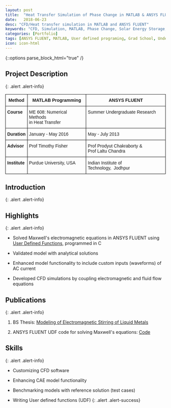 ```yaml
---
layout: post
title:  "Heat Transfer Simulation of Phase Change in MATLAB & ANSYS FLUENT "
date:   2018-06-23
desc: "CFD/Heat transfer simulation in MATLAB and ANSYS FLUENT"
keywords: "CFD, Simulation, MATLAB, Phase Change, Solar Energy Storage, ANSYS FLUENT, ANSYS, UDF, UDS, C, User defined functions"
categories: [Portfolio]
tags: [ANSYS FLUENT, MATLAB, User defined programing, Grad School, Undergrad, Heat Transfer, CFD]
icon: icon-html
---
```

{::options parse_block_html="true" /}

## Project Description
{: .alert .alert-info}

<div class="panel-body">

<style type="text/css">
.tg  {border-collapse:collapse;border-spacing:0;}
.tg td{font-family:Arial, sans-serif;font-size:14px;padding:10px 5px;border-style:solid;border-width:1px;overflow:hidden;word-break:normal;border-color:black;}
.tg th{font-family:Arial, sans-serif;font-size:14px;font-weight:normal;padding:10px 5px;border-style:solid;border-width:1px;overflow:hidden;word-break:normal;border-color:black;}
.tg .tg-amwm{font-weight:bold;text-align:center;vertical-align:top}
.tg .tg-9hbo{font-weight:bold;vertical-align:top}
.tg .tg-yw4l{vertical-align:top}
</style>
<table class="tg">
  <tr>
    <th class="tg-amwm">Method</th>
    <th class="tg-amwm">MATLAB Programming</th>
    <th class="tg-amwm">ANSYS FLUENT</th>
  </tr>
  <tr>
    <td class="tg-9hbo">Course</td>
    <td class="tg-yw4l">ME 608: Numerical Methods<br>in Heat Transfer<br></td>
    <td class="tg-yw4l">Summer Undergraduate Research<br><br></td>
  </tr>
  <tr>
    <td class="tg-9hbo">Duration</td>
    <td class="tg-yw4l">January - May 2016</td>
    <td class="tg-yw4l">May - July 2013<br></td>
  </tr>
  <tr>
    <td class="tg-9hbo">Advisor<br></td>
    <td class="tg-yw4l">Prof Timothy Fisher</td>
    <td class="tg-yw4l">Prof Prodyut Chakraborty &amp; <br>Prof Laltu Chandra<br></td>
  </tr>
  <tr>
    <td class="tg-9hbo">Institute</td>
    <td class="tg-yw4l">Purdue University, USA</td>
    <td class="tg-yw4l">Indian Institute of Technology,&nbsp;&nbsp;Jodhpur</td>
  </tr>
</table> 

</div>


## Introduction
{: .alert .alert-info}





## Highlights
{: .alert .alert-info}



* Solved Maxwell's electromagnetic equations in ANSYS FLUENT using [User Defined Functions](http://www.afs.enea.it/project/neptunius/docs/fluent/html/udf/node5.htm), programmed in C

* Validated model with analytical solutions

* Enhanced model functionality to include custom inputs (waveforms) of AC current

* Developed CFD simulations by coupling electromagnetic and fluid flow equations


## Publications
{: .alert .alert-info}


1. BS Thesis: [Modeling of Electromagnetic Stirring of Liquid Metals](https://github.com/yashg1/yashg1.github.io/blob/43c78338d9abaad9278c5321e61bdf1b698ba4e0/resources/cfd_emag_ref/GanatraYash_BSME_thesis.pdf)

2. ANSYS FLUENT UDF code for solving Maxwell's equations: [Code](https://github.com/yashg1/yashg1.github.io/blob/469c21c739b1005086745d9b17427055ef4e8d33/resources/cfd_emag_ref/Electromagnetic_stirring_FLUENT_UDF.c)

## Skills
{: .alert .alert-info}


* Customizing CFD software

* Enhancing CAE model functionality

* Benchmarking models with reference solution (test cases)

* Writing User defined functions (UDF)
{: .alert .alert-success}
